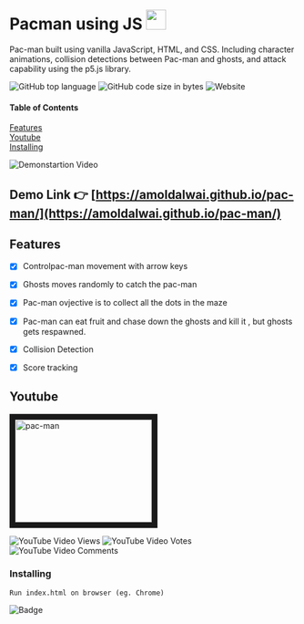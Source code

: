 



# Pacman using JS     <img src="https://emojis.slackmojis.com/emojis/images/1484253895/1632/pacman.gif?1484253895"  width="35" height="35" />

Pac-man built using vanilla JavaScript, HTML, and CSS. Including character animations, collision detections between Pac-man and ghosts, and attack capability using the p5.js library.


![GitHub top language](https://img.shields.io/github/languages/top/amoldalwai/pac-man?style=plastic)
![GitHub code size in bytes](https://img.shields.io/github/languages/code-size/amoldalwai/pac-man?style=plastic)
![Website](https://img.shields.io/website?style=plastic&url=https%3A%2F%2Famoldalwai.github.io%2Fpac-man%2F)

#### Table of Contents  
[Features](#Features)  
[Youtube](#Youtube)\
[Installing](#Installing)


![Demonstartion Video](https://j.gifs.com/gZADvZ.gif)


## Demo Link :point_right: [https://amoldalwai.github.io/pac-man/](https://amoldalwai.github.io/pac-man/)




## Features 

- [x] Controlpac-man movement with arrow keys
- [x] Ghosts moves randomly to catch the pac-man
- [x] Pac-man ovjective is to collect all the dots in the maze 
- [x] Pac-man can eat fruit and chase down the ghosts and kill it , but ghosts gets respawned.
- [x] Collision Detection
- [x] Score tracking



## Youtube

<a href="http://www.youtube.com/watch?feature=player_embedded&v=pjLcY0IRXB8
" target="_blank"><img src="http://img.youtube.com/vi/pjLcY0IRXB8/0.jpg" 
alt="pac-man" width="240" height="180" border="10" /></a>

![YouTube Video Views](https://img.shields.io/youtube/views/pjLcY0IRXB8?style=plastic)
![YouTube Video Votes](https://img.shields.io/youtube/likes/pjLcY0IRXB8?style=social&withDislikes)
![YouTube Video Comments](https://img.shields.io/youtube/comments/pjLcY0IRXB8?style=social)


### Installing

```
Run index.html on browser (eg. Chrome)
```

![Badge](https://img.shields.io/badge/Made%20by-Amol%20Dalwai-red)

